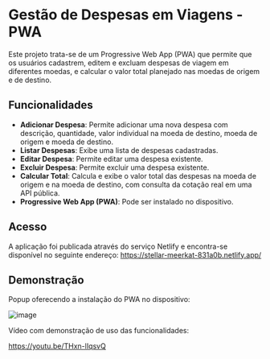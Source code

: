 # Gestão de Despesas em Viagens - PWA

Este projeto trata-se de um Progressive Web App (PWA) que permite que os usuários cadastrem, editem e excluam despesas de viagem em diferentes moedas, e calcular o valor total planejado nas moedas de origem e de destino.

## Funcionalidades

- **Adicionar Despesa**: Permite adicionar uma nova despesa com descrição, quantidade, valor individual na moeda de destino, moeda de origem e moeda de destino.
- **Listar Despesas**: Exibe uma lista de despesas cadastradas.
- **Editar Despesa**: Permite editar uma despesa existente.
- **Excluir Despesa**: Permite excluir uma despesa existente.
- **Calcular Total**: Calcula e exibe o valor total das despesas na moeda de origem e na moeda de destino, com consulta da cotação real em uma API pública.
- **Progressive Web App (PWA)**: Pode ser instalado no dispositivo.

## Acesso

A aplicação foi publicada através do serviço Netlify e encontra-se disponível no seguinte endereço: https://stellar-meerkat-831a0b.netlify.app/

## Demonstração

Popup oferecendo a instalação do PWA no dispositivo:

![image](https://github.com/tcortes55/pwaDespesasViagens/assets/35512873/7b9a8507-4d51-4d3e-a70c-9ba980c60615)


Vídeo com demonstração de uso das funcionalidades:

https://youtu.be/THxn-lIqsvQ
